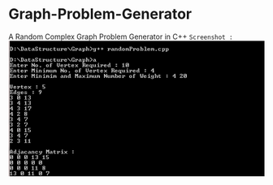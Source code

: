 # Graph-Problem-Generator
A Random Complex Graph Problem Generator in C++
```Screenshot : ``` ![Picture](./Screenshot/Screenshot.PNG?raw=true "Graph Problem Generator")